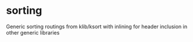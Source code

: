 # sorting
Generic sorting routings from klib/ksort with inlining for header inclusion in other generic libraries
